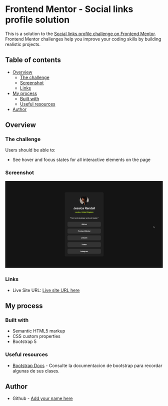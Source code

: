 # Frontend Mentor - Social links profile solution

This is a solution to the [Social links profile challenge on Frontend Mentor](https://www.frontendmentor.io/challenges/social-links-profile-UG32l9m6dQ). Frontend Mentor challenges help you improve your coding skills by building realistic projects. 

## Table of contents

- [Overview](#overview)
  - [The challenge](#the-challenge)
  - [Screenshot](#screenshot)
  - [Links](#links)
- [My process](#my-process)
  - [Built with](#built-with)
  - [Useful resources](#useful-resources)
- [Author](#author)



## Overview

### The challenge

Users should be able to:

- See hover and focus states for all interactive elements on the page

### Screenshot

![](./assets/images/Screenshot%20.png)

### Links

- Live Site URL: [Live site URL here](https://abrilesparza.github.io/social-links-profile-main/)

## My process

### Built with

- Semantic HTML5 markup
- CSS custom properties
- Bootstrap 5



### Useful resources

- [Bootstrap Docs](https://www.example.com) - Consulte la documentacion de bootstrap para recordar algunas de sus clases.

## Author

- Github - [Add your name here](https://www.github.com/AbrilEsparza)



